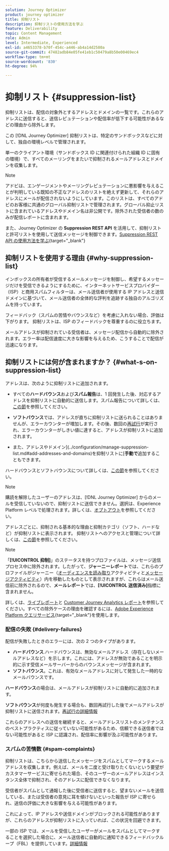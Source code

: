 ```yaml
---
solution: Journey Optimizer
product: journey optimizer
title: 抑制リスト
description: 抑制リストの使用方法を学ぶ
feature: Deliverability
topic: Content Management
role: Admin
level: Intermediate, Experienced
exl-id: a4653378-b70f-454c-a446-ab4a14d2580a
source-git-commit: 47482adb84e05fe41eb1c50479a8b50e00469ec4
workflow-type: tm+mt
source-wordcount: '830'
ht-degree: 94%

---
```


# 抑制リスト {#suppression-list}

抑制リストは、配信の対象外とするアドレスとドメインの一覧です。これらのアドレスに送信すると、送信レピュテーションや配信率が低下する可能性があるなどの理由から除外します。

この [!DNL Journey Optimizer] 抑制リストは、特定のサンドボックスなどに対して、独自の環境レベルで管理されます。

単一のクライアント環境（サンドボックス ID に関連付けられた組織 ID に固有の環境）で、すべてのメーリングをまたいで抑制されるメールアドレスとドメインを収集します。

>[!NOTE]
>
>アドビは、エンゲージメントやメーリングレピュテーションに悪影響を与えることが判明している既知の不正なアドレスのリストを絶えず更新して、それらのアドレスにメールが配信されないようにしています。このリストは、すべてのアドビのお客様に共通のグローバル抑制リストで管理されます。グローバル抑止リストに含まれているアドレスやドメイン名は非公開です。除外された受信者の数のみが配信レポートに含まれます。

また、Journey Optimizer の **Suppression REST API** を活用して、抑制リストと許可リストを使用して送信メッセージを制御できます。[Suppression REST API の使用方法を学ぶ](https://developer.adobe.com/journey-optimizer-apis/references/suppression/){target="_blank"}

## 抑制リストを使用する理由 {#why-suppression-list}

インボックスの所有者が受信するメールメッセージを制御し、希望するメッセージだけを受信できるようにするために、インターネットサービスプロバイダー（ISP）と商用スパムフィルターは、メール送信者が使用する IP アドレスと送信ドメインに基づいて、メール送信者の全体的な評判を追跡する独自のアルゴリズムを持っています。

フィードバック（スパムの苦情やバウンスなど）を考慮に入れない場合、評価は下がります。 抑制リストは、ISP のフィードバックを尊重するのに役立ちます。

メールアドレスが抑制されている受信者は、メッセージ配信から自動的に除外されます。エラー率は配信速度に大きな影響を与えるため、こうすることで配信が迅速になります。

## 抑制リストには何が含まれますか？  {#what-s-on-suppression-list}

アドレスは、次のように抑制リストに追加されます。

* すべての&#x200B;**ハードバウンス**&#x200B;および&#x200B;**スパム報告**&#x200B;は、1 回発生した後、対応するアドレスを抑制リストに自動的に送信します。スパム報告について詳しくは、[この節](#spam-complaints)を参照してください。

* **ソフトバウンス**&#x200B;では、アドレスが直ちに抑制リストに送られることはありませんが、エラーカウンターが増加します。その後、数回の[再試行](../configuration/retries.md)が実行され、エラーカウンターがしきい値に達すると、アドレスが抑制リストに追加されます。

* また、アドレスやドメイン](../configuration/manage-suppression-list.md#add-addresses-and-domains)を抑制リストに&#x200B;[**手動で**&#x200B;追加することもできます。

ハードバウンスとソフトバウンスについて詳しくは、[この節](#delivery-failures)を参照してください。

>[!NOTE]
>
>購読を解除したユーザーのアドレスは、[!DNL Journey Optimizer] からのメールを受信していないので、抑制リストに送信できません。選択は、Experience Platform レベルで処理されます。詳しくは、[オプトアウト](../privacy/opt-out.md)を参照してください。

アドレスごとに、抑制される基本的な理由と抑制カテゴリ（ソフト、ハードなど）が抑制リストに表示されます。 抑制リストへのアクセスと管理について詳しくは、[この節](../configuration/manage-suppression-list.md)を参照してください。

>[!NOTE]
>
>「**[!UICONTROL 抑制]**」のステータスを持つプロファイルは、メッセージ送信プロセス中に除外されます。したがって、**ジャーニーレポート**&#x200B;では、これらのプロファイルがジャーニー（[オーディエンスを読み取り](../building-journeys/read-audience.md)アクティビティと[メッセージアクティビティ](../building-journeys/journeys-message.md)）内を移動したものとして表示されますが、これらはメール送信前に除外されるので、**メールレポート**&#x200B;では、**[!UICONTROL 送信済み]**&#x200B;指標に含まれません。
>
>詳しくは、[ライブレポート](../reports/live-report.md)と [Customer Journey Analytics レポート](../reports/report-gs-cja.md)を参照してください。すべての除外ケースの理由を確認するには、[Adobe Experience Platform クエリサービス](https://experienceleague.adobe.com/docs/experience-platform/query/api/getting-started.html?lang=ja){target="_blank"}を使用します。

### 配信の失敗 {#delivery-failures}

配信が失敗したときのエラーには、次の 2 つのタイプがあります。

* **ハードバウンス**.ハードバウンスは、無効なメールアドレス（存在しないメールアドレスなど）を示します。これには、アドレスが無効であることを明示的に示す受信メールサーバーからのバウンスメッセージが含まれます。
* **ソフトバウンス**。これは、有効なメールアドレスに対して発生した一時的なメールバウンスです。

**ハードバウンス**&#x200B;の場合は、メールアドレスが抑制リストに自動的に追加されます。

**ソフトバウンス**<!--or an **ignored** error-->が何度も発生する場合も、数回再試行した後でメールアドレスが抑制リストに送信されます。[再試行の詳細情報](../configuration/retries.md)

これらのアドレスへの送信を継続すると、メールアドレスリストのメンテナンスのベストプラクティスに従っていない可能性があるため、信頼できる送信者ではない可能性があると ISP に認識され、配信率に影響が及ぶ可能性があります。

### スパムの苦情数 {#spam-complaints}

抑制リストは、こちらから送信したメッセージをスパムとしてマークするメールアドレスを収集します。例えば、メールを二度と受け取りたくないという要望がカスタマーサービスに寄せられた場合、そのユーザーのメールアドレスはインスタンス全体で抑制され、そのアドレスに配信できなくなります。

受信者がスパムとして通報した後に受信者に送信すると、望まないメールを送信している、または受信者の意見に耳を傾けないといった報告が ISP に寄せられ、送信の評価に大きな影響を与える可能性があります。

これによって、IP アドレスや送信ドメインがブロックされる可能性がありますが、これらのアドレスが抑制リストに入っていれば、この状況を回避できます。

一部の ISP では、メールを受信したユーザーがメールをスパムとしてマークすることを選択した場合に、メール送信者に自動的に通知できるフィードバックループ（FBL）を提供しています。[詳細情報](deliverability.md#feedback-loops)
